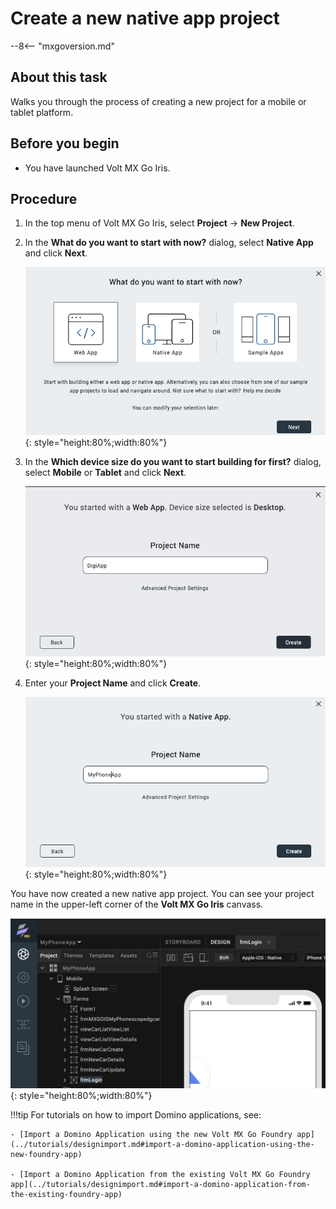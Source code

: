 # Create a new native app project 

--8<-- "mxgoversion.md"

## About this task

Walks you through the process of creating a new project for a mobile or tablet platform.

## Before you begin

- You have launched Volt MX Go Iris. 
<!-- You must read and familiarize yourself with the Design Import tutorial.-->

## Procedure
    
1. In the top menu of Volt MX Go Iris, select **Project** &rarr; **New Project**.
2. In the **What do you want to start with now?** dialog, select **Native App** and click **Next**.

    ![What do you want to start with now dialog](../assets/images/didevice.png){: style="height:80%;width:80%"}

3. In the **Which device size do you want to start building for first?** dialog, select **Mobile** or **Tablet** and click **Next**.

    ![Project Name](../assets/images/distart.png){: style="height:80%;width:80%"}

4. Enter your **Project Name** and click **Create**.  
  
    ![Project Name](../assets/images/diprojectnamemob.png){: style="height:80%;width:80%"}
 
You have now created a new native app project. You can see your project name in the upper-left corner of the **Volt MX Go Iris** canvass.

![New native app project](../assets/images/diappnamemob.png){: style="height:80%;width:80%"}


!!!tip
    For tutorials on how to import Domino applications, see:

    - [Import a Domino Application using the new Volt MX Go Foundry app](../tutorials/designimport.md#import-a-domino-application-using-the-new-foundry-app)
    
    - [Import a Domino Application from the existing Volt MX Go Foundry app](../tutorials/designimport.md#import-a-domino-application-from-the-existing-foundry-app)